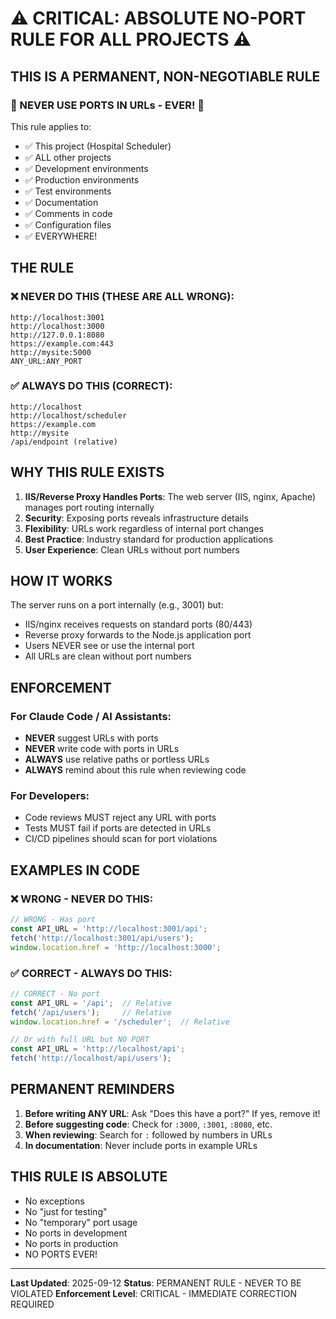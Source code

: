 # ⚠️ CRITICAL: ABSOLUTE NO-PORT RULE FOR ALL PROJECTS ⚠️

## THIS IS A PERMANENT, NON-NEGOTIABLE RULE

### 🚫 NEVER USE PORTS IN URLs - EVER! 🚫

This rule applies to:
- ✅ This project (Hospital Scheduler)
- ✅ ALL other projects
- ✅ Development environments
- ✅ Production environments
- ✅ Test environments
- ✅ Documentation
- ✅ Comments in code
- ✅ Configuration files
- ✅ EVERYWHERE!

## THE RULE

### ❌ NEVER DO THIS (THESE ARE ALL WRONG):
```
http://localhost:3001
http://localhost:3000
http://127.0.0.1:8080
https://example.com:443
http://mysite:5000
ANY_URL:ANY_PORT
```

### ✅ ALWAYS DO THIS (CORRECT):
```
http://localhost
http://localhost/scheduler
https://example.com
http://mysite
/api/endpoint (relative)
```

## WHY THIS RULE EXISTS

1. **IIS/Reverse Proxy Handles Ports**: The web server (IIS, nginx, Apache) manages port routing internally
2. **Security**: Exposing ports reveals infrastructure details
3. **Flexibility**: URLs work regardless of internal port changes
4. **Best Practice**: Industry standard for production applications
5. **User Experience**: Clean URLs without port numbers

## HOW IT WORKS

The server runs on a port internally (e.g., 3001) but:
- IIS/nginx receives requests on standard ports (80/443)
- Reverse proxy forwards to the Node.js application port
- Users NEVER see or use the internal port
- All URLs are clean without port numbers

## ENFORCEMENT

### For Claude Code / AI Assistants:
- **NEVER** suggest URLs with ports
- **NEVER** write code with ports in URLs
- **ALWAYS** use relative paths or portless URLs
- **ALWAYS** remind about this rule when reviewing code

### For Developers:
- Code reviews MUST reject any URL with ports
- Tests MUST fail if ports are detected in URLs
- CI/CD pipelines should scan for port violations

## EXAMPLES IN CODE

### ❌ WRONG - NEVER DO THIS:
```javascript
// WRONG - Has port
const API_URL = 'http://localhost:3001/api';
fetch('http://localhost:3001/api/users');
window.location.href = 'http://localhost:3000';
```

### ✅ CORRECT - ALWAYS DO THIS:
```javascript
// CORRECT - No port
const API_URL = '/api';  // Relative
fetch('/api/users');     // Relative
window.location.href = '/scheduler';  // Relative

// Or with full URL but NO PORT
const API_URL = 'http://localhost/api';
fetch('http://localhost/api/users');
```

## PERMANENT REMINDERS

1. **Before writing ANY URL**: Ask "Does this have a port?" If yes, remove it!
2. **Before suggesting code**: Check for `:3000`, `:3001`, `:8080`, etc.
3. **When reviewing**: Search for `:` followed by numbers in URLs
4. **In documentation**: Never include ports in example URLs

## THIS RULE IS ABSOLUTE

- No exceptions
- No "just for testing"
- No "temporary" port usage
- No ports in development
- No ports in production
- NO PORTS EVER!

---

**Last Updated**: 2025-09-12
**Status**: PERMANENT RULE - NEVER TO BE VIOLATED
**Enforcement Level**: CRITICAL - IMMEDIATE CORRECTION REQUIRED